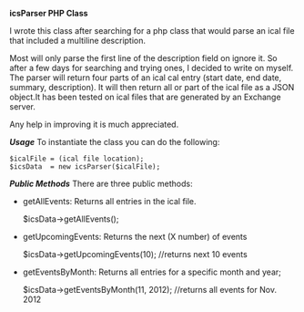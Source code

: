 **icsParser PHP Class**

I wrote this class after searching for a php class that would parse an ical file that included a multiline description.  

Most will only parse the first line of the description field on ignore it.  So after a few days for searching and trying ones, I decided to write on myself.
The parser will return four parts of an ical cal entry (start date, end date, summary, description). It will then return all or part of the ical file as a JSON object.It has been tested on ical files that are generated by an Exchange server.

Any help in improving it is much appreciated.

***Usage***
To instantiate the class you can do the following:

    $icalFile = (ical file location);
    $icsData  = new icsParser($icalFile);

***Public Methods***
There are three public methods:

- getAllEvents: Returns all entries in the ical file.
    
    $icsData->getAllEvents();
    
- getUpcomingEvents: Returns the next (X number) of events

    $icsData->getUpcomingEvents(10); //returns next 10 events
    
- getEventsByMonth: Returns all entries for a specific month and year;

    $icsData->getEventsByMonth(11, 2012); //returns all events for Nov. 2012